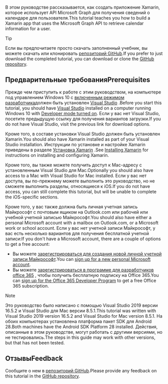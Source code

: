 <!-- markdownlint-disable MD002 MD041 -->

<span data-ttu-id="12793-101">В этом руководстве рассказывается, как создать приложение Xamarin, которое использует API Microsoft Graph для получения сведений о календаре для пользователя.</span><span class="sxs-lookup"><span data-stu-id="12793-101">This tutorial teaches you how to build a Xamarin app that uses the Microsoft Graph API to retrieve calendar information for a user.</span></span>

> [!TIP]
> <span data-ttu-id="12793-102">Если вы предпочитаете просто скачать заполненный учебник, вы можете скачать или клонировать [репозиторий GitHub](https://github.com/microsoftgraph/msgraph-training-xamarin).</span><span class="sxs-lookup"><span data-stu-id="12793-102">If you prefer to just download the completed tutorial, you can download or clone the [GitHub repository](https://github.com/microsoftgraph/msgraph-training-xamarin).</span></span>

## <a name="prerequisites"></a><span data-ttu-id="12793-103">Предварительные требования</span><span class="sxs-lookup"><span data-stu-id="12793-103">Prerequisites</span></span>

<span data-ttu-id="12793-104">Прежде чем приступить к работе с этим руководством, на компьютере под управлением Windows 10 с [включенным режимом разработчика](https://docs.microsoft.com/windows/uwp/get-started/enable-your-device-for-development)должен быть установлен [Visual Studio](https://visualstudio.microsoft.com/vs/) .</span><span class="sxs-lookup"><span data-stu-id="12793-104">Before you start this tutorial, you should have [Visual Studio](https://visualstudio.microsoft.com/vs/) installed on a computer running Windows 10 with [Developer mode turned on](https://docs.microsoft.com/windows/uwp/get-started/enable-your-device-for-development).</span></span> <span data-ttu-id="12793-105">Если у вас нет Visual Studio, посетите предыдущую ссылку для получения вариантов загрузки.</span><span class="sxs-lookup"><span data-stu-id="12793-105">If you do not have Visual Studio, visit the previous link for download options.</span></span>

<span data-ttu-id="12793-106">Кроме того, в составе установки Visual Studio должен быть установлен Xamarin.</span><span class="sxs-lookup"><span data-stu-id="12793-106">You should also have Xamarin installed as part of your Visual Studio installation.</span></span> <span data-ttu-id="12793-107">Инструкции по установке и настройке Xamarin приведены в разделе [Установка Xamarin](/xamarin/cross-platform/get-started/installation) .</span><span class="sxs-lookup"><span data-stu-id="12793-107">See [Installing Xamarin](/xamarin/cross-platform/get-started/installation) for instructions on installing and configuring Xamarin.</span></span>

<span data-ttu-id="12793-108">Кроме того, вы также можете получить доступ к Mac-адресу с установленным Visual Studio для Mac.</span><span class="sxs-lookup"><span data-stu-id="12793-108">Optionally you should also have access to a Mac with Visual Studio for Mac installed.</span></span> <span data-ttu-id="12793-109">Если у вас нет доступа, вы по-прежнему можете выполнить это руководство, но не сможете выполнить разделы, относящиеся к iOS.</span><span class="sxs-lookup"><span data-stu-id="12793-109">If you do not have access, you can still complete this tutorial, but will be unable to complete the iOS-specific sections.</span></span>

<span data-ttu-id="12793-110">Кроме того, у вас также должна быть личная учетная запись Майкрософт с почтовым ящиком на Outlook.com или рабочей или учебной учетной записью Майкрософт.</span><span class="sxs-lookup"><span data-stu-id="12793-110">You should also have either a personal Microsoft account with a mailbox on Outlook.com, or a Microsoft work or school account.</span></span> <span data-ttu-id="12793-111">Если у вас нет учетной записи Майкрософт, у вас есть несколько вариантов для получения бесплатной учетной записи:</span><span class="sxs-lookup"><span data-stu-id="12793-111">If you don't have a Microsoft account, there are a couple of options to get a free account:</span></span>

- <span data-ttu-id="12793-112">Вы можете [зарегистрироваться для создания новой личной учетной записи Майкрософт](https://signup.live.com/signup?wa=wsignin1.0&rpsnv=12&ct=1454618383&rver=6.4.6456.0&wp=MBI_SSL_SHARED&wreply=https://mail.live.com/default.aspx&id=64855&cbcxt=mai&bk=1454618383&uiflavor=web&uaid=b213a65b4fdc484382b6622b3ecaa547&mkt=E-US&lc=1033&lic=1).</span><span class="sxs-lookup"><span data-stu-id="12793-112">You can [sign up for a new personal Microsoft account](https://signup.live.com/signup?wa=wsignin1.0&rpsnv=12&ct=1454618383&rver=6.4.6456.0&wp=MBI_SSL_SHARED&wreply=https://mail.live.com/default.aspx&id=64855&cbcxt=mai&bk=1454618383&uiflavor=web&uaid=b213a65b4fdc484382b6622b3ecaa547&mkt=E-US&lc=1033&lic=1).</span></span>
- <span data-ttu-id="12793-113">Вы можете [зарегистрироваться в программе для разработчиков office 365](https://developer.microsoft.com/office/dev-program) , чтобы получить бесплатную подписку на Office 365.</span><span class="sxs-lookup"><span data-stu-id="12793-113">You can [sign up for the Office 365 Developer Program](https://developer.microsoft.com/office/dev-program) to get a free Office 365 subscription.</span></span>

> [!NOTE]
> <span data-ttu-id="12793-114">Это руководство было написано с помощью Visual Studio 2019 версии 16.5.2 и Visual Studio для Mac версии 8.5.1.</span><span class="sxs-lookup"><span data-stu-id="12793-114">This tutorial was written with Visual Studio 2019 version 16.5.2 and Visual Studio for Mac version 8.5.1.</span></span> <span data-ttu-id="12793-115">На обоих компьютерах установлена платформа пакет SDK для Android 28.</span><span class="sxs-lookup"><span data-stu-id="12793-115">Both machines have the Android SDK Platform 28 installed.</span></span> <span data-ttu-id="12793-116">Действия, описанные в этом руководстве, могут работать с другими версиями, но не тестировались.</span><span class="sxs-lookup"><span data-stu-id="12793-116">The steps in this guide may work with other versions, but that has not been tested.</span></span>

## <a name="feedback"></a><span data-ttu-id="12793-117">Отзывы</span><span class="sxs-lookup"><span data-stu-id="12793-117">Feedback</span></span>

<span data-ttu-id="12793-118">Сообщите о нем в [репозиторий GitHub](https://github.com/microsoftgraph/msgraph-training-xamarin).</span><span class="sxs-lookup"><span data-stu-id="12793-118">Please provide any feedback on this tutorial in the [GitHub repository](https://github.com/microsoftgraph/msgraph-training-xamarin).</span></span>
